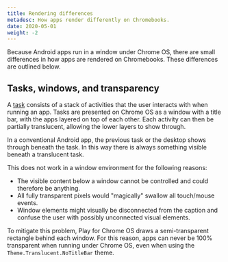 ```yaml
---
title: Rendering differences
metadesc: How apps render differently on Chromebooks.
date: 2020-05-01
weight: -2
---
```


Because Android apps run in a window under Chrome OS, there are small differences in how apps are rendered on Chromebooks. These differences are outlined below.

## Tasks, windows, and transparency

A [task](https://developer.android.com/guide/components/activities/tasks-and-back-stack) consists of a stack of activities that the user interacts with when running an app. Tasks are presented on Chrome OS as a window with a title bar, with the apps layered on top of each other. Each activity can then be partially translucent, allowing the lower layers to show through.

In a conventional Android app, the previous task or the desktop shows through beneath the task. In this way there is always something visible beneath a translucent task.

This does not work in a window environment for the following reasons:

- The visible content below a window cannot be controlled and could therefore be anything.
- All fully transparent pixels would "magically" swallow all touch/mouse events.
- Window elements might visually be disconnected from the caption and confuse the user with possibly unconnected visual elements.

To mitigate this problem, Play for Chrome OS draws a semi-transparent rectangle behind each window. For this reason, apps can never be 100% transparent when running under Chrome OS, even when using the `Theme.Translucent.NoTitleBar` theme.
